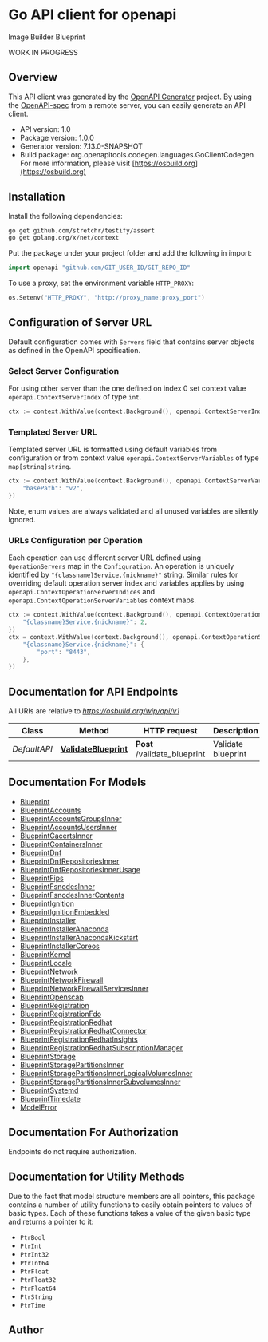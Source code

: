 # Go API client for openapi

Image Builder Blueprint

WORK IN PROGRESS


## Overview
This API client was generated by the [OpenAPI Generator](https://openapi-generator.tech) project.  By using the [OpenAPI-spec](https://www.openapis.org/) from a remote server, you can easily generate an API client.

- API version: 1.0
- Package version: 1.0.0
- Generator version: 7.13.0-SNAPSHOT
- Build package: org.openapitools.codegen.languages.GoClientCodegen
For more information, please visit [https://osbuild.org](https://osbuild.org)

## Installation

Install the following dependencies:

```sh
go get github.com/stretchr/testify/assert
go get golang.org/x/net/context
```

Put the package under your project folder and add the following in import:

```go
import openapi "github.com/GIT_USER_ID/GIT_REPO_ID"
```

To use a proxy, set the environment variable `HTTP_PROXY`:

```go
os.Setenv("HTTP_PROXY", "http://proxy_name:proxy_port")
```

## Configuration of Server URL

Default configuration comes with `Servers` field that contains server objects as defined in the OpenAPI specification.

### Select Server Configuration

For using other server than the one defined on index 0 set context value `openapi.ContextServerIndex` of type `int`.

```go
ctx := context.WithValue(context.Background(), openapi.ContextServerIndex, 1)
```

### Templated Server URL

Templated server URL is formatted using default variables from configuration or from context value `openapi.ContextServerVariables` of type `map[string]string`.

```go
ctx := context.WithValue(context.Background(), openapi.ContextServerVariables, map[string]string{
	"basePath": "v2",
})
```

Note, enum values are always validated and all unused variables are silently ignored.

### URLs Configuration per Operation

Each operation can use different server URL defined using `OperationServers` map in the `Configuration`.
An operation is uniquely identified by `"{classname}Service.{nickname}"` string.
Similar rules for overriding default operation server index and variables applies by using `openapi.ContextOperationServerIndices` and `openapi.ContextOperationServerVariables` context maps.

```go
ctx := context.WithValue(context.Background(), openapi.ContextOperationServerIndices, map[string]int{
	"{classname}Service.{nickname}": 2,
})
ctx = context.WithValue(context.Background(), openapi.ContextOperationServerVariables, map[string]map[string]string{
	"{classname}Service.{nickname}": {
		"port": "8443",
	},
})
```

## Documentation for API Endpoints

All URIs are relative to *https://osbuild.org/wip/api/v1*

Class | Method | HTTP request | Description
------------ | ------------- | ------------- | -------------
*DefaultAPI* | [**ValidateBlueprint**](docs/DefaultAPI.md#validateblueprint) | **Post** /validate_blueprint | Validate blueprint


## Documentation For Models

 - [Blueprint](docs/Blueprint.md)
 - [BlueprintAccounts](docs/BlueprintAccounts.md)
 - [BlueprintAccountsGroupsInner](docs/BlueprintAccountsGroupsInner.md)
 - [BlueprintAccountsUsersInner](docs/BlueprintAccountsUsersInner.md)
 - [BlueprintCacertsInner](docs/BlueprintCacertsInner.md)
 - [BlueprintContainersInner](docs/BlueprintContainersInner.md)
 - [BlueprintDnf](docs/BlueprintDnf.md)
 - [BlueprintDnfRepositoriesInner](docs/BlueprintDnfRepositoriesInner.md)
 - [BlueprintDnfRepositoriesInnerUsage](docs/BlueprintDnfRepositoriesInnerUsage.md)
 - [BlueprintFips](docs/BlueprintFips.md)
 - [BlueprintFsnodesInner](docs/BlueprintFsnodesInner.md)
 - [BlueprintFsnodesInnerContents](docs/BlueprintFsnodesInnerContents.md)
 - [BlueprintIgnition](docs/BlueprintIgnition.md)
 - [BlueprintIgnitionEmbedded](docs/BlueprintIgnitionEmbedded.md)
 - [BlueprintInstaller](docs/BlueprintInstaller.md)
 - [BlueprintInstallerAnaconda](docs/BlueprintInstallerAnaconda.md)
 - [BlueprintInstallerAnacondaKickstart](docs/BlueprintInstallerAnacondaKickstart.md)
 - [BlueprintInstallerCoreos](docs/BlueprintInstallerCoreos.md)
 - [BlueprintKernel](docs/BlueprintKernel.md)
 - [BlueprintLocale](docs/BlueprintLocale.md)
 - [BlueprintNetwork](docs/BlueprintNetwork.md)
 - [BlueprintNetworkFirewall](docs/BlueprintNetworkFirewall.md)
 - [BlueprintNetworkFirewallServicesInner](docs/BlueprintNetworkFirewallServicesInner.md)
 - [BlueprintOpenscap](docs/BlueprintOpenscap.md)
 - [BlueprintRegistration](docs/BlueprintRegistration.md)
 - [BlueprintRegistrationFdo](docs/BlueprintRegistrationFdo.md)
 - [BlueprintRegistrationRedhat](docs/BlueprintRegistrationRedhat.md)
 - [BlueprintRegistrationRedhatConnector](docs/BlueprintRegistrationRedhatConnector.md)
 - [BlueprintRegistrationRedhatInsights](docs/BlueprintRegistrationRedhatInsights.md)
 - [BlueprintRegistrationRedhatSubscriptionManager](docs/BlueprintRegistrationRedhatSubscriptionManager.md)
 - [BlueprintStorage](docs/BlueprintStorage.md)
 - [BlueprintStoragePartitionsInner](docs/BlueprintStoragePartitionsInner.md)
 - [BlueprintStoragePartitionsInnerLogicalVolumesInner](docs/BlueprintStoragePartitionsInnerLogicalVolumesInner.md)
 - [BlueprintStoragePartitionsInnerSubvolumesInner](docs/BlueprintStoragePartitionsInnerSubvolumesInner.md)
 - [BlueprintSystemd](docs/BlueprintSystemd.md)
 - [BlueprintTimedate](docs/BlueprintTimedate.md)
 - [ModelError](docs/ModelError.md)


## Documentation For Authorization

Endpoints do not require authorization.


## Documentation for Utility Methods

Due to the fact that model structure members are all pointers, this package contains
a number of utility functions to easily obtain pointers to values of basic types.
Each of these functions takes a value of the given basic type and returns a pointer to it:

* `PtrBool`
* `PtrInt`
* `PtrInt32`
* `PtrInt64`
* `PtrFloat`
* `PtrFloat32`
* `PtrFloat64`
* `PtrString`
* `PtrTime`

## Author



